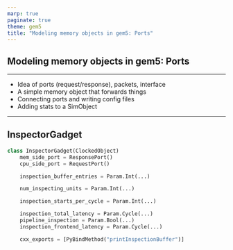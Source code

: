 ```yaml
---
marp: true
paginate: true
theme: gem5
title: "Modeling memory objects in gem5: Ports"
---
```


<!-- _class: title -->

## Modeling memory objects in gem5: Ports

---

- Idea of ports (request/response), packets, interface
- A simple memory object that forwards things
- Connecting ports and writing config files
- Adding stats to a SimObject

---

## InspectorGadget

```python
class InspectorGadget(ClockedObject)
    mem_side_port = ResponsePort()
    cpu_side_port = RequestPort()

    inspection_buffer_entries = Param.Int(...)

    num_inspecting_units = Param.Int(...)

    inspection_starts_per_cycle = Param.Int(...)

    inspection_total_latency = Param.Cycle(...)
    pipeline_inspection = Param.Bool(...)
    inspection_frontend_latency = Param.Cycle(...)

    cxx_exports = [PyBindMethod("printInspectionBuffer")]
```
